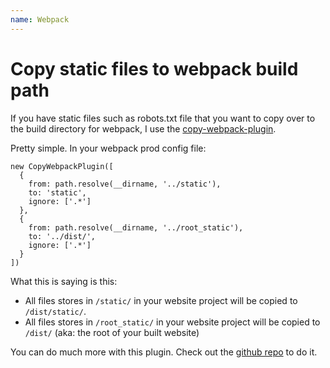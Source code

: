 ```yaml
---
name: Webpack
---
```


# Copy static files to webpack build path

If you have static files such as robots.txt file that you want to copy over to the build directory for webpack, I use the [copy-webpack-plugin](https://github.com/kevlened/copy-webpack-plugin).

Pretty simple. In your webpack prod config file:

```
new CopyWebpackPlugin([
  {
    from: path.resolve(__dirname, '../static'),
    to: 'static',
    ignore: ['.*']
  },
  {
    from: path.resolve(__dirname, '../root_static'),
    to: '../dist/',
    ignore: ['.*']
  }
])
```

What this is saying is this:

* All files stores in `/static/` in your website project will be copied to `/dist/static/`.
* All files stores in `/root_static/` in your website project will be copied to `/dist/` (aka: the root of your built website)

You can do much more with this plugin. Check out the [github repo](https://github.com/kevlened/copy-webpack-plugin) to do it. 
